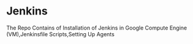 # Jenkins

The Repo Contains of Installation of Jenkins in Google Compute Engine (VM),Jenkinsfile Scripts,Setting Up Agents

